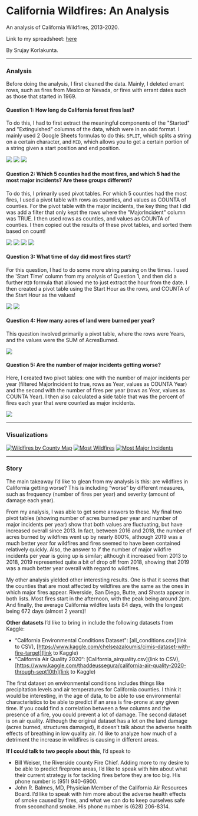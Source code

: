 # California Wildfires: An Analysis
An analysis of California Wildfires, 2013-2020. 

Link to my spreadsheet: [here](https://docs.google.com/spreadsheets/d/1rExJMaAEiaiRb1maou204j6620tCPqnm6Vu4wLpOJio/edit?usp=sharing)

By Srujay Korlakunta. 

<hr>

### Analysis

Before doing the analysis, I first cleaned the data. Mainly, I deleted errant rows, such as fires from Mexico or Nevada, or fires with errant dates such as those that started in 1969. 

#### Question 1: How long do California forest fires last?

To do this, I had to first extract the meaningful components of the "Started" and "Extinguished" columns of the data, which were in an odd format. I mainly used 2 Google Sheets formulas to do this: `SPLIT`, which splits a string on a certain character, and `MID`, which allows you to get a certain portion of a string given a start position and end position.

![](q1_1.png)
![](q1_2.png)
![](q1_3.png)

#### Question 2: Which 5 counties had the most fires, and which 5 had the most major incidents? Are these groups different?

To do this, I primarily used pivot tables. For which 5 counties had the most fires, I used a pivot table with rows as counties, and values as COUNTA of counties. For the pivot table with the major incidents, the key thing that I did was add a filter that only kept the rows where the "MajorIncident" column was TRUE. I then used rows as counties, and values as COUNTA of counties. I then copied out the results of these pivot tables, and sorted them based on count!

![](q2_1.png)
![](q2_2.png)
![](q2_3.png)
![](q2_4.png)

#### Question 3: What time of day did most fires start?

For this question, I had to do some more string parsing on the times. I used the 'Start Time' column from my analysis of Question 1, and then did a further `MID` formula that allowed me to just extract the hour from the date. I then created a pivot table using the Start Hour as the rows, and COUNTA of the Start Hour as the values!

![](q3_1.png)
![](q3_2.png)

#### Question 4: How many acres of land were burned per year?

This question involved primarily a pivot table, where the rows were Years, and the values were the SUM of AcresBurned.

![](q4_1.png)

#### Question 5: Are the number of major incidents getting worse?

Here, I created two pivot tables: one with the number of major incidents per year (filtered MajorIncident to true, rows as Year, values as COUNTA Year) and the second with the number of fires per year (rows as Year, values as COUNTA Year). I then also calculated a side table that was the percent of fires each year that were counted as major incidents.

![](q5_1.png)

<hr>

### Visualizations


[![Wildfires by County Map](wildfires_by_county_map.png)](https://datawrapper.dwcdn.net/ABFvR/1/)
[![Most Wildfires](most_wildfires.png)](https://datawrapper.dwcdn.net/iyWks/1/)
[![Most Major Incidents](most_major_incidents.png)](https://datawrapper.dwcdn.net/d63RT/1/)


<hr>

### Story

The main takeaway I’d like to glean from my analysis is this: are wildfires in California getting worse? This is including “worse” by different measures, such as frequency (number of fires per year) and severity (amount of damage each year). 

From my analysis, I was able to get some answers to these. My final two pivot tables (showing number of acres burned per year and number of major incidents per year) show that both values are fluctuating, but have increased overall since 2013. In fact, between 2016 and 2018, the number of acres burned by wildfires went up by nearly 800%, although 2019 was a much better year for wildfires and fires seemed to have been contained relatively quickly. Also, the answer to if the number of major wildfire incidents per year is going up is similar; although it increased from 2013 to 2018, 2019 represented quite a bit of drop off from 2018, showing that 2019 was a much better year overall with regard to wildfires.

My other analysis yielded other interesting results. One is that it seems that the counties that are most affected by wildfires are the same as the ones in which major fires appear. Riverside, San Diego, Butte, and Shasta appear in both lists. Most fires start in the afternoon, with the peak being around 2pm. And finally, the average California wildfire lasts 84 days, with the longest being 672 days (almost 2 years)!

**Other datasets** I’d like to bring in include the following datasets from Kaggle:
 * “California Environmental Conditions Dataset": [all_conditions.csv](link to CSV), [https://www.kaggle.com/chelseazaloumis/cimis-dataset-with-fire-target](link to Kaggle)
 * “California Air Quality 2020“: [California_airquality.csv](link to CSV), [https://www.kaggle.com/thaddeussegura/california-air-quality-2020-through-sept10th](link to Kaggle)

The first dataset on environmental conditions includes things like precipitation levels and air temperatures for California counties. I think it would be interesting, in the age of data, to be able to use environmental characteristics to be able to predict if an area is fire-prone at any given time. If you could find a correlation between a few columns and the presence of a fire, you could prevent a lot of damage. The second dataset is on air quality. Although the original dataset has a lot on the land damage (acres burned, structures damaged), it doesn’t talk about the adverse health effects of breathing in low quality air. I’d like to analyze how much of a detriment the increase in wildfires is causing in different areas.

**If I could talk to two people about this**, I’d speak to 
 * Bill Weiser, the Riverside county Fire Chief. Adding more to my desire to be able to predict fireprone areas, I’d like to speak with him about what their current strategy is for tackling fires before they are too big. His phone number is (951) 940-6900. 
 * John R. Balmes, MD, Physician Member of the California Air Resources Board. I’d like to speak with him more about the adverse health effects of smoke caused by fires, and what we can do to keep ourselves safe from secondhand smoke. His phone number is (628) 206-8314.







